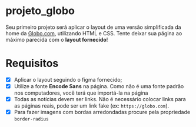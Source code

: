 # projeto_globo

Seu primeiro projeto será aplicar o layout de uma versão simplificada da home da [Globo.com](http://globo.com), utilizando HTML e CSS. Tente deixar sua página ao máximo parecida com o **layout fornecido**!
# Requisitos

- [X]  Aplicar o layout seguindo o figma fornecido;
- [X]  Utilize a fonte **Encode Sans** na página. Como não é uma fonte padrão nos computadores, você terá que importá-la na página
- [X]  Todas as notícias devem ser links. Não é necessário colocar links para as páginas reais, pode ser um link fake (ex: `https://globo.com`).
- [X]  Para fazer imagens com bordas arredondadas procure pela propriedade `border-radius`
